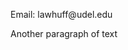 <!DOCTYPE HMTL>
<HMTL>
    <head>
        <title>Portfolio</title>
    </head>
    <body>
        <p> Email: lawhuff@udel.edu</p>
        <p>Another paragraph of text</p>
    </body>
</html>
